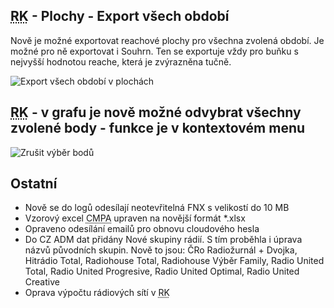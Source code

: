 ﻿---
categories: [fenix]
layout: fenix
---
## <abbr title="Reachové křivky">RK</abbr> - Plochy - Export všech období 
Nově je možné exportovat reachové plochy pro všechna zvolená období. Je možné pro ně exportovat i Souhrn. Ten se exportuje vždy pro buňku s nejvyšší hodnotou reache, která je zvýrazněna tučně.

![Export všech období v plochách]({{site.url}}/data/plochaexportvsechobdobi.PNG "Novinky v exportu CMPA")

## <abbr title="Reachové křivky">RK</abbr> - v grafu je nově možné odvybrat všechny zvolené body - funkce je v kontextovém menu

![Zrušit výběr bodů]({{site.url}}/data/rkzrusitvyberbodu.png "Zrušit výběr bodů")








## Ostatní
<ul>
	<li>Nově se do logů odesílají neotevřitelná FNX s velikostí do 10 MB</li>
	<li>Vzorový excel <abbr title="Crossmediální postanalýza">CMPA</abbr> upraven na novější formát *.xlsx</li>
	<li>Opraveno odesílání emailů pro obnovu cloudového hesla</li>
	<li>Do CZ ADM dat přidány Nové skupiny rádií. S tím proběhla i úprava názvů původních skupin. Nově to jsou: ČRo Radiožurnál + Dvojka, Hitrádio Total, Radiohouse Total, Radiohouse Výběr Family, Radio United Total, Radio United Progresive, Radio United Optimal, Radio United Creative</li>
	<li>Oprava výpočtu rádiových sítí v <abbr title="Reachové křivky">RK</abbr></li>	
</ul>






